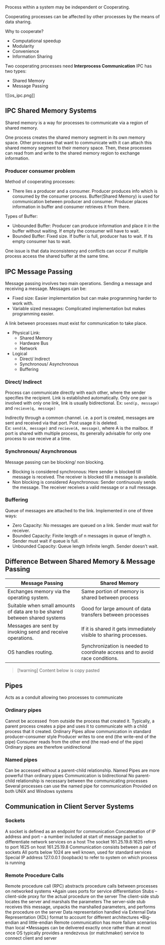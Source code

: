 Process within a system may be independent or Cooperating.

Cooperating processes can be affected by other processes by the means of data sharing. 

Why to cooperate?
- Computational speedup
- Modularity
- Convenience 
- Information Sharing

Two cooperating processes need **Interprocess Communication**
IPC has two types:
- Shared Memory 
- Message Passing

![[os_ipc.png]]

## IPC Shared Memory Systems

Shared memory is a way for processes to communicate via a region of shared memory. 

One process creates the shared memory segment in its own memory space. Other processes that want to communicate with it can attach this shared memory segment to their memory space. Then, these processes can read from and write to the shared memory region to exchange information.

### Producer consumer problem

Method of cooperating processes:
- There lies a producer and a consumer. Producer produces info which is consumed by the consumer process. Buffer(Shared Memory) is used for communication between producer and consumer. Producer places information in buffer and consumer retrieves it from there.

Types of Buffer:
- Unbounded Buffer: 
	Producer can produce information and place it in the buffer without waiting. If empty the consumer will have to wait.
- Bounded Buffer:
	Fixed size. If buffer is full, producer has to wait. If its empty consumer has to wait. 

One issue is that data inconsistency and conflicts can occur if multiple process access the shared buffer at the same time.


## IPC Message Passing 

Message passing involves two main operations. Sending a message and receiving a message. 
Messages can be:
- Fixed size: Easier implementation but can make programming harder to work with.
- Variable sized messages: Complicated implementation but makes programming easier.

A link between processes must exist for communication to take place.
- Physical Link:
	- Shared Memory
	- Hardware Bus
	- Network
- Logical 
	- Direct/ Indirect
	- Synchronous/ Asynchronous
	- Buffering


### Direct/ Indirect
Process can communicate directly with each other, where the sender specifies the recipient. Link is established automatically. Only one pair is involved with only one link, link is usually bidirectional. 
Ex: `send(p, message)` and `recieve(q, message)`

Indirectly through a common channel. i.e. a port is created, messages are sent and received via that port. Post usage it is deleted.  
Ex: `send(A, message)` and `recieve(A, message)`, where A is the mailbox.
If port is shared with multiple process, its generally advisable for only one process to use receive at a time. 


### Synchronous/ Asynchronous
Message passing can be blocking/ non blocking.
- Blocking is considered synchronous:
	Here sender is blocked till message is received. The receiver is blocked till a message is available.
- Non blocking is considered Asynchronous:
	Sender continuously sends the message. The receiver receives a valid message or a null message.   


### Buffering
Queue of messages are attached to the link. 
Implemented in one of three ways:
- Zero Capacity: No messages are queued on a link. Sender must wait for receiver.
- Bounded Capacity: Finite length of n messages in queue of length n. Sender must wait if queue is full.
- Unbounded Capacity: Queue length Infinite length. Sender doesn't wait.

## Difference Between Shared Memory & Message Passing

|Message Passing| Shared Memory|
|---|---|
|Exchanges memory via the operating system.|Same portion of memory is shared between process|
|Suitable when small amounts of data are to be shared between shared systems|Good for large amount of data transfers between processes|
|Messages are sent by invoking send and receive operations. |If it is shared it gets immediately visible to sharing processes. |
|OS handles routing.|Synchronization is needed to coordinate access and to avoid race conditions.|

>[!warning] Content below is copy pasted

## Pipes 

Acts as a conduit allowing two processes to communicate

### Ordinary pipes 
Cannot be accessed  from outside the process that created it. Typically, a parent process creates a pipe and uses it to communicate with a child process that it created.
Ordinary Pipes allow communication in standard producer-consumer style
Producer writes to one end (the write-end of the pipe)
Consumer reads from the other end (the read-end of the pipe)
Ordinary pipes are therefore unidirectional

### Named pipes 
Can be accessed without a parent-child relationship. Named Pipes are more powerful than ordinary pipes
Communication is bidirectional
No parent-child relationship is necessary between the communicating processes
Several processes can use the named pipe for communication
Provided on both UNIX and Windows systems


## Communication in Client Server Systems

### Sockets
A socket is defined as an endpoint for communication
Concatenation of IP address and port – a number included at start of message packet to differentiate network services on a host
The socket 161.25.19.8:1625 refers to port 1625 on host 161.25.19.8
Communication consists between a pair of sockets
All ports below 1024 are well known, used for standard services
Special IP address 127.0.0.1 (loopback) to refer to system on which process is running

### Remote Procedure Calls
Remote procedure call (RPC) abstracts procedure calls between processes on networked systems
•Again uses ports for service differentiation
Stubs – client-side proxy for the actual procedure on the server
The client-side stub locates the server and marshals the parameters
The server-side stub receives this message, unpacks the marshalled parameters, and performs the procedure on the server
Data representation handled via External Data Representation (XDL) format to account for different architectures
•Big-endian and little-endian
Remote communication has more failure scenarios than local
•Messages can be delivered exactly once rather than at most once
OS typically provides a rendezvous (or matchmaker) service to connect client and server